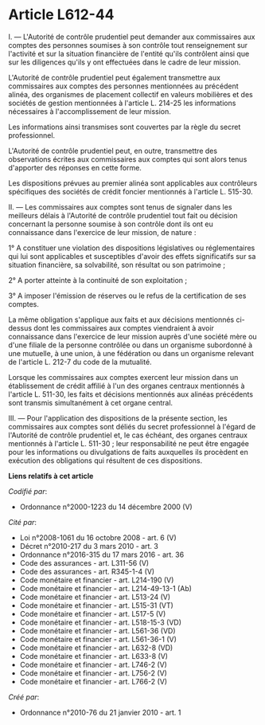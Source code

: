 # Article L612-44

I. ― L'Autorité de contrôle prudentiel peut demander aux commissaires aux comptes des personnes soumises à son contrôle tout
renseignement sur l'activité et sur la situation financière de l'entité qu'ils contrôlent ainsi que sur les diligences qu'ils
y ont effectuées dans le cadre de leur mission. 

L'Autorité de contrôle prudentiel peut également transmettre aux commissaires aux comptes des personnes mentionnées au
précédent alinéa, des organismes de placement collectif en valeurs mobilières et des sociétés de gestion mentionnées à
l'article L. 214-25 les informations nécessaires à l'accomplissement de leur mission. 

Les informations ainsi transmises sont couvertes par la règle du secret professionnel. 

L'Autorité de contrôle prudentiel peut, en outre, transmettre des observations écrites aux commissaires aux comptes qui sont
alors tenus d'apporter des réponses en cette forme. 

Les dispositions prévues au premier alinéa sont applicables aux contrôleurs spécifiques des sociétés de crédit foncier
mentionnés à l'article L. 515-30. 

II. ― Les commissaires aux comptes sont tenus de signaler dans les meilleurs délais à l'Autorité de contrôle prudentiel tout
fait ou décision concernant la personne soumise à son contrôle dont ils ont eu connaissance dans l'exercice de leur mission,
de nature : 

1° A constituer une violation des dispositions législatives ou réglementaires qui lui sont applicables et susceptibles
d'avoir des effets significatifs sur sa situation financière, sa solvabilité, son résultat ou son patrimoine ; 

2° A porter atteinte à la continuité de son exploitation ; 

3° A imposer l'émission de réserves ou le refus de la certification de ses comptes. 

La même obligation s'applique aux faits et aux décisions mentionnés ci-dessus dont les commissaires aux comptes viendraient à
avoir connaissance dans l'exercice de leur mission auprès d'une société mère ou d'une filiale de la personne contrôlée ou
dans un organisme subordonné à une mutuelle, à une union, à une fédération ou dans un organisme relevant de l'article L.
212-7 du code de la mutualité. 

Lorsque les commissaires aux comptes exercent leur mission dans un établissement de crédit affilié à l'un des organes
centraux mentionnés à l'article L. 511-30, les faits et décisions mentionnés aux alinéas précédents sont transmis
simultanément à cet organe central. 

III. ― Pour l'application des dispositions de la présente section, les commissaires aux comptes sont déliés du secret
professionnel à l'égard de l'Autorité de contrôle prudentiel et, le cas échéant, des organes centraux mentionnés à l'article
L. 511-30 ; leur responsabilité ne peut être engagée pour les informations ou divulgations de faits auxquelles ils procèdent
en exécution des obligations qui résultent de ces dispositions.

**Liens relatifs à cet article**

_Codifié par_:

  - Ordonnance n°2000-1223 du 14 décembre 2000 (V)

_Cité par_:

  - Loi n°2008-1061 du 16 octobre 2008 - art. 6 (V)
  - Décret n°2010-217 du 3 mars 2010 - art. 3
  - Ordonnance n°2016-315 du 17 mars 2016 - art. 36
  - Code des assurances - art. L311-56 (V)
  - Code des assurances - art. R345-1-4 (V)
  - Code monétaire et financier - art. L214-190 (V)
  - Code monétaire et financier - art. L214-49-13-1 (Ab)
  - Code monétaire et financier - art. L513-24 (V)
  - Code monétaire et financier - art. L515-31 (VT)
  - Code monétaire et financier - art. L517-5 (V)
  - Code monétaire et financier - art. L518-15-3 (VD)
  - Code monétaire et financier - art. L561-36 (VD)
  - Code monétaire et financier - art. L561-36-1 (V)
  - Code monétaire et financier - art. L632-8 (VD)
  - Code monétaire et financier - art. L633-8 (V)
  - Code monétaire et financier - art. L746-2 (V)
  - Code monétaire et financier - art. L756-2 (V)
  - Code monétaire et financier - art. L766-2 (V)

_Créé par_:

  - Ordonnance n°2010-76 du 21 janvier 2010 - art. 1

